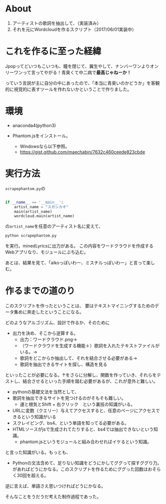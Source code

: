 # About

1. アーティストの歌詞を抽出して、（実装済み）
2. それを元にWordcloudを作るスクリプト（2017/06/01実装中）


# これを作るに至った経緯

Jpopってどいつもこいつも、瞳を閉じて、翼生やして、ナンバーワンよりオンリーワンって言ってやがる！青臭くて中二病で**最高じゃねーか！**

っていう言説が主に自分の中にあったので、「本当に青臭いのかどうか」を客観的に視覚的に表すツールを作れないかということで作りました。

# 環境

- anaconda4(python3)

- Phantom.jsをインストール。
  - Windowsなら以下参照。
  - https://gist.github.com/maechabin/7632c460ceede823cbde


# 実行方法

`scrapephantom.py`の
```python

if __name__ == '__main__':
    artist_name = "スガシカオ"
    main(artist_name)
    wordcloud.main(artist_name)
```
の`artist_name`を任意のアーティスト名に変えて、

```bash
python scrapephantom.py
```
を実行。minedLyricsに出力がある。
この内容をワードクラウドを作成するWebアプリなり、モジュールにぶち込む。

あとは、結果を見て、「aikoっぽいわー、ミスチルっぽいわー」と言って楽しむ。


# 作るまでの道のり

このスクリプトを作ったということは、
要はテキストマイニングするためのデータ集めに奔走したということになる。

どのようなアルゴリズム、設計で作るか、そのために
- 出力を決め、そこから逆算する。
  - 出力：ワードクラウド.png→
  - （ワードクラウドを生成する機能＋）歌詞を入れたテキストファイルがいる。→
  - 歌詞をどこからか抽出して、それを結合させる必要がある→
  - 歌詞を抽出できるサイトを探し、構造を見る

といったことが必要になる。↑をさらに分解し、関数を作っていき、それらをテストし、結合させるといった手順を踏む必要があるが、これが意外と難しい。

- pythonの基礎文法を当然として、
- 歌詞を抽出できるサイトを見つけるのがそもそも難しい。
  - 運と根気とShift + 右クリック　という裏技の知識がいる。
- URLに変数（クエリー）与えてアクセスすると、任意のページにアクセスできるという知識がいる
- スクレイピング、bs4、という単語を知ってる必要がある。
- HTMLソースがjsで生成されてたりすると、bs4では抽出できないという知識。
  - phantom.jsというモジュールと組み合わせればイケるという知識。 

と言った知識がいる。もっとも、
- Pythonの文法含めて、足りない知識をどうにかしてググって探すググり力。
があればどうにかなる。このスクリプトを作るためにググった回数はおそらく30回を超える。

逆に言えば、単語さえ思いつければどうにかなる。

そんなことをうだうだ考えた制作過程であった。
